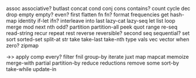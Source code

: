 assoc
associative?
butlast
concat
cond
conj
cons
contains?
count
cycle
dec
drop
empty
empty?
even?
first
flatten
fn
fn?
format
frequencies
get
hash-map
identity
if-let
ifn?
interleave
into
last
lazy-cat
lazy-seq
let
list
loop
merge
mod
next
nth
odd?
partition
partition-all
peek
quot
range
re-seq
read-string
recur
repeat
rest
reverse
reversible?
second
seq
sequential?
set
sort
sorted-set
split-at
str
take
take-last
take-nth
type
vals
vec
vector
when
zero?
zipmap

->>
apply
comp
every?
filter
fnil
group-by
iterate
juxt
map
mapcat
memoize
merge-with
partial
partition-by
reduce
reductions
remove
some
sort-by
take-while
update-in